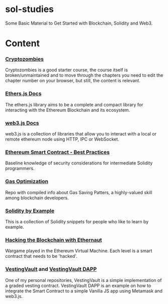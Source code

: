 # sol-studies
Some Basic Material to Get Started with Blockchain, Solidity and Web3.

# Content

### [Cryptozombies](https://cryptozombies.io/en/course)

Cryptozombies is a good starter course, the course itself is broken/unmaintained and to move through the chapters you need to edit the chapter number on your browser, but still, the content is relevant.

### [Ethers.js Docs](https://docs.ethers.io/v5/)

The ethers.js library aims to be a complete and compact library for interacting with the Ethereum Blockchain and its ecosystem.

### [web3.js Docs](https://web3js.readthedocs.io/en/v1.7.3/index.html#)

web3.js is a collection of libraries that allow you to interact with a local or remote ethereum node using HTTP, IPC or WebSocket.

### [Ethereum Smart Contract - Best Practices](https://consensys.github.io/smart-contract-best-practices/)

Baseline knowledge of security considerations for intermediate Solidity programmers.

### [Gas Optimization](https://github.com/kadenzipfel/gas-optimizations)

Repo with compiled info about Gas Saving Patters, a highly-valued skill among blockchain developers.

### [Solidity by Example](https://github.com/raineorshine/solidity-by-example)

This is a collection of Solidity snippets for people who like to learn by example.

### [Hacking the Blockchain with Ethernaut](https://ethernaut.openzeppelin.com/)

Wargame played in the Ethereum Virtual Machine. Each level is a smart contract that needs to be 'hacked'.

### [VestingVault](https://github.com/menezesphill/vestingVault) and [VestingVault DAPP](https://github.com/menezesphill/vestingVault-dapp)

One of my personal repositories, VestingVault is a simple implementation of a graded vesting contract. VestingVault DAPP is an example on how to integrate the Smart Contract to a simple Vanilla JS app using Metamask and web3.js.
